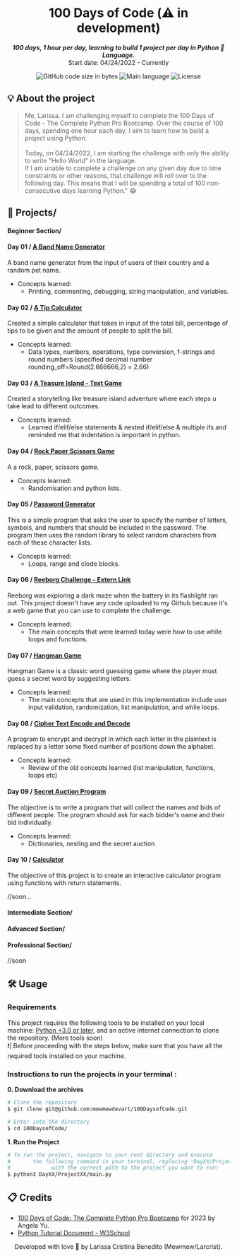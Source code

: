 <h1 align="center">
 100 Days of Code (⚠️ in development)
</h1>

<p align="center">
	<b><i>100 days, 1 hour per day, learning to build 1 project per day in Python 🐍 Language.</i></b><br>
	Start date: 04/24/2022 - Currently
</p>

<p align="center">
	<img alt="GitHub code size in bytes" src="https://img.shields.io/github/languages/code-size/mewmewdevart/100DaysofCode?color=6272a4" />
	<img alt="Main language" src="https://img.shields.io/github/languages/top/mewmewdevart/100DaysofCode?color=6272a4"/>
	<img alt="License" src="https://img.shields.io/github/license/mewmewdevart/100DaysofCode?color=6272a4"/>
</p>

## 💡 About the project
> Me, Larissa. I am challenging myself to complete the 100 Days of Code - The Complete Python Pro Bootcamp. Over the course of 100 days, spending one hour each day, I aim to learn how to build a project using Python. <br><br>
Today, on 04/24/2022, I am starting the challenge with only the ability to write "Hello World" in the language. <br> If I am unable to complete a challenge on any given day due to time constraints or other reasons, that challenge will roll over to the following day. This means that I will be spending a total of 100 non-consecutive days learning Python." 😂


## 📁 Projects/
####      Beginner Section/
#### Day 01 / [A Band Name Generator](https://github.com/mewmewdevart/100DaysofCode/tree/main/Day01/Project01)

A band name generator from the input of users of their country and a random pet name. <br>
- Concepts learned: 
	- Printing, commenting, debugging, string manipulation, and variables.
#### Day 02 / [A Tip Calculator](https://github.com/mewmewdevart/100DaysofCode/tree/main/Day02/Project02)
Created a simple calculator that takes in input of the total bill, percentage of tips to be given and the amount of people to split the bill.<br>
- Concepts learned: 
	- Data types,  numbers, operations, type conversion, f-strings and round numbers (specified decimal number rounding_off=Round(2.666666,2) = 2.66)
#### Day 03 / [A Teasure Island - Text Game](https://github.com/mewmewdevart/100DaysofCode/tree/main/Day03/Project03)
Created a storytelling like treasure island adventure where each steps u take lead to different outcomes.<br>
- Concepts learned: 
	- Learned if/elif/else statements & nested if/elif/else & multiple ifs and reminded me that indentation is important in python.
#### Day 04 / [Rock Paper Scissors Game](https://github.com/mewmewdevart/100DaysofCode/tree/main/Day04/Project04)
A  a rock, paper, scissors game.  <br>
- Concepts learned: 
	- Randomisation and python lists.

#### Day 05 / [Password Generator](https://github.com/mewmewdevart/100DaysofCode/tree/main/Day05/Project05)
This is a simple program that asks the user to specify the number of letters, symbols, and numbers that should be included in the password. The program then uses the random library to select random characters from each of these character lists.  <br>
- Concepts learned: 
	- Loops, range and clode blocks.

#### Day 06 / [Reeborg Challenge - Extern Link](https://reeborg.ca/reeborg.htmllang=en&mode=python&menu=worlds%2Fmenus%2Freeborg_intro_en.json&name=Maze&url=worlds%2Ftutorial_en%2Fmaze1.json)
Reeborg was exploring a dark maze when the battery in its flashlight ran out. This project doesn't have any code uploaded to my Github because it's a web game that you can use to complete the challenge.<br>
- Concepts learned: 
	- The main concepts that were learned today were how to use while loops and functions.

#### Day 07 / [Hangman Game](https://github.com/mewmewdevart/100DaysofCode/tree/main/Day07)
Hangman Game is a classic word guessing game where the player must guess a secret word by suggesting letters.<br>
- Concepts learned: 
	- The main concepts that are used in this implementation include user input validation, randomization, list manipulation, and while loops.
	
#### Day 08 / [Cipher Text Encode and Decode](https://github.com/mewmewdevart/100DaysofCode/blob/main/Day08/Project08/main.py)
A program to encrypt and decrypt in which each letter in the plaintext is replaced by a letter some fixed number of positions down the alphabet.<br>
- Concepts learned: 
	- Review of the old concepts learned (list manipulation, functions, loops etc)

#### Day 09 / [Secret Auction Program](https://github.com/mewmewdevart/100DaysofCode/blob/main/Day09/Project09/main.py)
The objective is to write a program that will collect the names and bids of different people. The program should ask for each bidder's name and their bid individually.<br>
- Concepts learned: 
	- Dictionaries, nesting and the secret auction

#### Day 10 / [Calculator](https://github.com/mewmewdevart/100DaysofCode/blob/main/Day10/Project10/main.py)
The objective of this project is to create an interactive calculator program using functions with return statements. <br>

//soon...

####      Intermediate Section/ 
####       Advanced Section/
####       Professional Section/ 

//soon

## 🛠️ Usage

### Requirements
This project requires the following tools to be installed on your local machine: [Python +3.0 or later](https://www.python.org/downloads/), and an active internet connection to clone the repository. (More tools soon) <br>
❗️| Before proceeding with the steps below, make sure that you have all the required tools installed on your machine.<br>


### Instructions to run the projects in your terminal :

**0. Download the archives**

```bash
# Clone the repository
$ git clone git@github.com:mewmewdevart/100DaysofCode.git

# Enter into the directory
$ cd 100DaysofCode/
```

**1. Run the Project**
```bash
# To run the project, navigate to your root directory and execute 
#       the following command in your terminal, replacing 'DayXX/ProjectXX/main.py'
#             with the correct path to the project you want to run:
$ python3 DayXX/ProjectXX/main.py
```

## 📋 Credits
- [100 Days of Code: The Complete Python Pro Bootcamp](https://www.udemy.com/course/100-days-of-code/learn/lecture/23154980?src=sac&kw=100#overview) for 2023 by Angela Yu.
- [Python Tutorial Document - W3School](https://www.w3schools.com/python/default.asp)


 <p align="center"> Developed with love 💜 by Larissa Cristina Benedito (Mewmew/Larcrist). </p>
